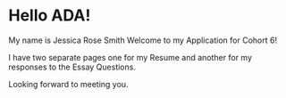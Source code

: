 # Hello ADA!

My name is Jessica Rose Smith
Welcome to my Application for Cohort 6!

I have two separate pages one for my Resume and another for my responses to the Essay Questions.

Looking forward to meeting you.
